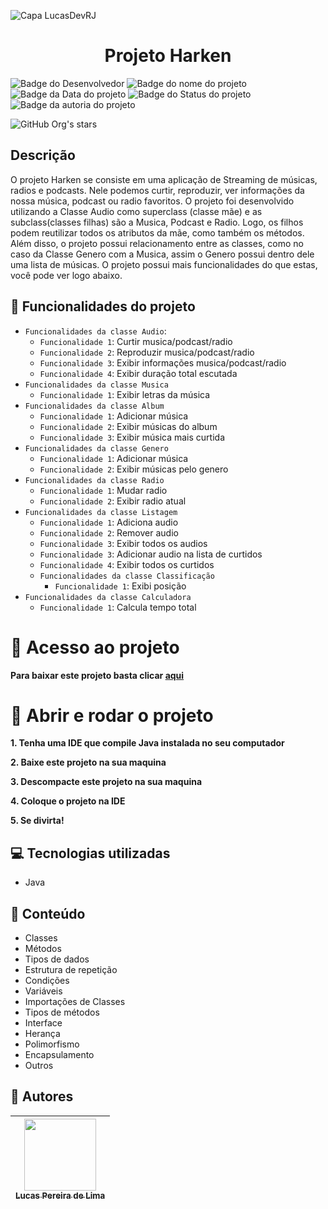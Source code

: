 ![Capa LucasDevRJ](https://github.com/LucasDevRJ/harken/assets/95040236/73311b1a-dd3c-4a51-9c1c-998b3318d0f5)
<h1 align="center">Projeto Harken</h1>

![Badge do Desenvolvedor](https://img.shields.io/badge/Desenvolvedor-LucasDevRJ-%23000000)
![Badge do nome do projeto](https://img.shields.io/badge/Projeto-Harken-%23000000)
![Badge da Data do projeto](https://img.shields.io/badge/Data-06/2023-%23000000)
![Badge do Status do projeto](https://img.shields.io/badge/Status-Finalizado-%23000000)
![Badge da autoria do projeto](https://img.shields.io/badge/Autoral-Sim-%23000000)

![GitHub Org's stars](https://img.shields.io/github/stars/LucasDevRJ?style=social)

## Descrição
O projeto Harken se consiste em uma aplicação de Streaming de músicas, radios e podcasts. Nele podemos curtir, reproduzir, ver informações da nossa música, podcast ou radio favoritos. O projeto foi desenvolvido utilizando a Classe Audio como superclass (classe mãe) e as subclass(classes filhas) são a Musica, Podcast e Radio. Logo, os filhos podem reutilizar todos os atributos da mãe, como também os métodos. Além disso, o projeto possui relacionamento entre as classes, como no caso da Classe Genero com a Musica, assim o Genero possui dentro dele uma lista de músicas. O projeto possui mais funcionalidades do que estas, você pode ver logo abaixo.

## :hammer: Funcionalidades do projeto

- `Funcionalidades da classe Audio`:
    - `Funcionalidade 1`: Curtir musica/podcast/radio
    - `Funcionalidade 2`: Reproduzir musica/podcast/radio
    - `Funcionalidade 3`: Exibir informações musica/podcast/radio
    - `Funcionalidade 4`: Exibir duração total escutada
- `Funcionalidades da classe Musica`
    - `Funcionalidade 1`: Exibir letras da música
- `Funcionalidades da classe Album`
    - `Funcionalidade 1`: Adicionar música
    - `Funcionalidade 2`: Exibir músicas do album
    - `Funcionalidade 3`: Exibir música mais curtida
- `Funcionalidades da classe Genero`
    - `Funcionalidade 1`: Adicionar música
    - `Funcionalidade 2`: Exibir músicas pelo genero
- `Funcionalidades da classe Radio`
    - `Funcionalidade 1`: Mudar radio
    - `Funcionalidade 2`: Exibir radio atual
- `Funcionalidades da classe Listagem`
    - `Funcionalidade 1`: Adiciona audio
    - `Funcionalidade 2`: Remover audio
    - `Funcionalidade 3`: Exibir todos os audios
    - `Funcionalidade 3`: Adicionar audio na lista de curtidos
    - `Funcionalidade 4`: Exibir todos os curtidos
  - `Funcionalidades da classe Classificação`
    - `Funcionalidade 1`: Exibi posição
- `Funcionalidades da classe Calculadora`
    - `Funcionalidade 1`: Calcula tempo total

# :file_folder: Acesso ao projeto

**Para baixar este projeto basta clicar [aqui](https://github.com/LucasDevRJ/harken/archive/refs/heads/main.zip)**

# :open_file_folder: Abrir e rodar o projeto

**1. Tenha uma IDE que compile Java instalada no seu computador** 

**2. Baixe este projeto na sua maquina** 

**3. Descompacte este projeto na sua maquina** 

**4. Coloque o projeto na IDE**  

**5. Se divirta!** 

## :computer: Tecnologias utilizadas

- Java

## :bookmark_tabs: Conteúdo

- Classes
- Métodos
- Tipos de dados
- Estrutura de repetição
- Condições
- Variáveis
- Importações de Classes
- Tipos de métodos
- Interface
- Herança
- Polimorfismo
- Encapsulamento
- Outros

## :raising_hand: Autores

| [<img src="https://avatars.githubusercontent.com/u/95040236?v=4" width=115><br><sub>Lucas Pereira de Lima</sub>](https://github.com/LucasDevRJ)
| :---: |
